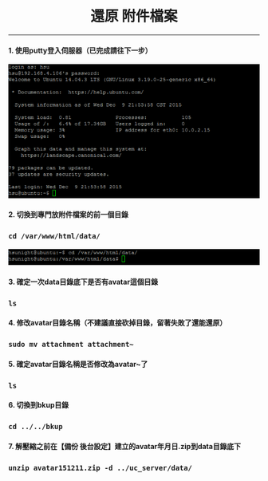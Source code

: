 # **<center>還原 附件檔案</center>**

---

#### 1. 使用putty登入伺服器（已完成請往下一步）
![](../img/inst_part1/part1_4.png)

#### 2. 切換到專門放附件檔案的前一個目錄
### ```cd /var/www/html/data/```
![](../img/bkup_part3/part3_1.png)

#### 3. 確定一次data目錄底下是否有avatar這個目錄
### ```ls```


#### 4. 修改avatar目錄名稱（不建議直接砍掉目錄，留著失敗了還能還原）
### ```sudo mv attachment attachment~```


#### 5. 確定avatar目錄名稱是否修改為avatar~了
### ```ls```


#### 6. 切換到bkup目錄
### ```cd ../../bkup```


#### 7. 解壓縮之前在【備份 後台設定】建立的avatar年月日.zip到data目錄底下
### ```unzip avatar151211.zip -d ../uc_server/data/```